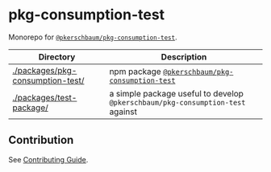 # pkg-consumption-test

Monorepo for [`@pkerschbaum/pkg-consumption-test`](https://www.npmjs.com/package/@pkerschbaum/pkg-consumption-test).

| Directory                                                            | Description                                                                                                        |
| -------------------------------------------------------------------- | ------------------------------------------------------------------------------------------------------------------ |
| [./packages/pkg-consumption-test/](./packages/pkg-consumption-test/) | npm package [`@pkerschbaum/pkg-consumption-test`](https://www.npmjs.com/package/@pkerschbaum/pkg-consumption-test) |
| [./packages/test-package/](./packages/test-package/)                 | a simple package useful to develop `@pkerschbaum/pkg-consumption-test` against                                     |

## Contribution

See [Contributing Guide](./CONTRIBUTING.md).
